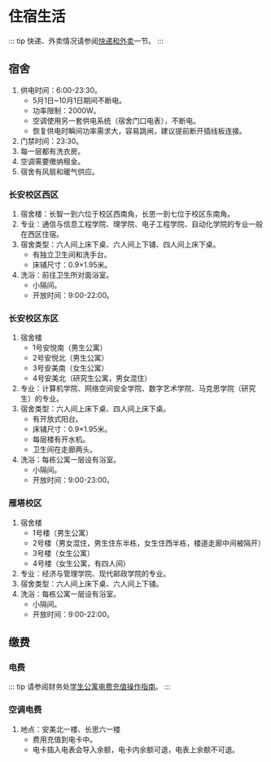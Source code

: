 # 住宿生活

::: tip
快递、外卖情况请参阅[快递和外卖](/life/delivery)一节。
:::

## 宿舍

1. 供电时间：6:00-23:30。
   - 5月1日~10月1日期间不断电。
   - 功率限制：2000W。
   - 空调使用另一套供电系统（宿舍门口电表），不断电。
   - 恢复供电时瞬间功率需求大，容易跳闸，建议提前断开插线板连接。
2. 门禁时间：23:30。
3. 每一层都有洗衣房。
4. 空调需要缴纳租金。
5. 宿舍有风扇和暖气供应。

### 长安校区西区

1. 宿舍楼：长智一到六位于校区西南角，长思一到七位于校区东南角。
2. 专业：通信与信息工程学院、理学院、电子工程学院、自动化学院的专业一般在西区住宿。
3. 宿舍类型：六人间上床下桌、六人间上下铺、四人间上床下桌。
   - 有独立卫生间和洗手台。
   - 床铺尺寸：0.9×1.95米。
4. 洗浴：前往卫生所对面浴室。
   - 小隔间。
   - 开放时间：9:00-22:00。

### 长安校区东区

1. 宿舍楼
   - 1号安悦南（男生公寓）
   - 2号安悦北（男生公寓）
   - 3号安美南（女生公寓）
   - 4号安美北（研究生公寓，男女混住）
2. 专业：计算机学院、网络空间安全学院、数字艺术学院、马克思学院（研究生）的专业。
3. 宿舍类型：六人间上床下桌、四人间上床下桌。
   - 有开放式阳台。
   - 床铺尺寸：0.9×1.95米。
   - 每层楼有开水机。
   - 卫生间在走廊两头。
4. 洗浴：每栋公寓一层设有浴室。
   - 小隔间。
   - 开放时间：9:00-23:00。

### 雁塔校区

1. 宿舍楼
    - 1号楼（男生公寓）
    - 2号楼（男女混住，男生住东半栋，女生住西半栋，楼道走廊中间被隔开）
    - 3号楼（女生公寓）
    - 4号楼（女生公寓，有四人间）
2. 专业：经济与管理学院、现代邮政学院的专业。
3. 宿舍类型：六人间上床下桌、六人间上下铺。
4. 洗浴：每栋公寓一层设有浴室。
   - 小隔间。
   - 开放时间：9:00-22:00。

## 缴费

### 电费

::: tip
请参阅财务处[学生公寓电费充值操作指南](https://cwc.xupt.edu.cn/info/1013/1371.htm)。
:::

<QRCode
    src="https://wx.weiweixiao.net/index.php/Wap/Index/columns.html?token=eoQ1mDMc7BGAAAAWPgst-A&id=VGGmLrY67BGAAAAWPwAVGQ"
    text="支付宝扫码缴费"
/>

### 空调电费

1. 地点：安美北一楼、长思六一楼
    - 费用充值到电卡中。
    - 电卡插入电表会导入余额，电卡内余额可退，电表上余额不可退。
